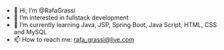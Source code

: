 - 👋 Hi, I’m @RafaGrassi
- 👀 I’m interested in fullstack development
- 🌱 I’m currently learning Java, JSP, Spring Boot, Java Script, HTML, CSS and MySQL
- 📫 How to reach me: rafa_grassi@live.com

<!---
RafaGrassi/RafaGrassi is a ✨ special ✨ repository because its `README.md` (this file) appears on your GitHub profile.
You can click the Preview link to take a look at your changes.
--->
